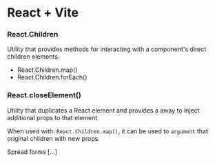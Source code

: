 # React + Vite

### React.Children

Utility that provides methods for interacting with a component's direct children elements.

- React.Children.map()
- React.Children.forEach()

### React.closeElement()

Utility that duplicates a React element and provides a away to inject additional props to that element

When used with:
`React.Children.map()`, it can be used to `argument` that original children with new props.

Spread forms [...]
